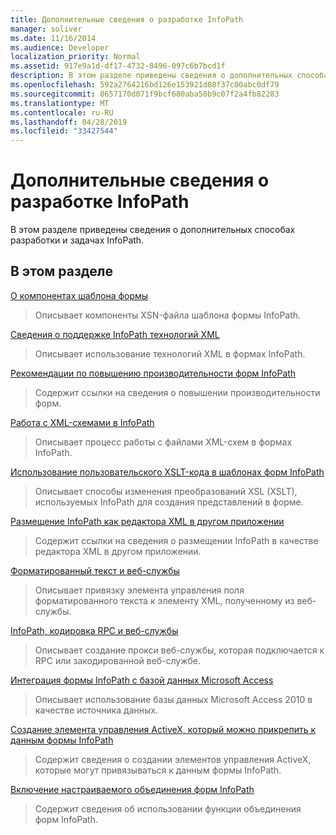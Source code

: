 ```yaml
---
title: Дополнительные сведения о разработке InfoPath
manager: soliver
ms.date: 11/16/2014
ms.audience: Developer
localization_priority: Normal
ms.assetid: 917e9a1d-df17-4732-8496-097c6b7bcd1f
description: В этом разделе приведены сведения о дополнительных способах разработки и задачах InfoPath.
ms.openlocfilehash: 592a2764216bd126e153921d08f37c00abc0df79
ms.sourcegitcommit: 8657170d071f9bcf680aba50b9c07f2a4fb82283
ms.translationtype: MT
ms.contentlocale: ru-RU
ms.lasthandoff: 04/28/2019
ms.locfileid: "33427544"
---
```

# <a name="additional-infopath-development-concepts"></a>Дополнительные сведения о разработке InfoPath

В этом разделе приведены сведения о дополнительных способах разработки и задачах InfoPath.
  
## <a name="in-this-section"></a>В этом разделе

[О компонентах шаблона формы](about-form-template-components.md)
  
> Описывает компоненты XSN-файла шаблона формы InfoPath.
    
[Сведения о поддержке InfoPath технологий XML](about-infopath-support-for-xml-technologies.md)
  
> Описывает использование технологий XML в формах InfoPath.
    
[Рекомендации по повышению производительности форм InfoPath](guidelines-for-improving-the-performance-of-infopath-forms.md)
  
> Содержит ссылки на сведения о повышении производительности форм.
    
[Работа с XML-схемами в InfoPath](working-with-xml-schemas-in-infopath.md)
  
> Описывает процесс работы с файлами XML-схем в формах InfoPath.
    
[Использование пользовательского XSLT-кода в шаблонах форм InfoPath](using-custom-xslt-in-infopath-form-templates.md)
  
> Описывает способы изменения преобразований XSL (XSLT), используемых InfoPath для создания представлений в форме.
    
[Размещение InfoPath как редактора XML в другом приложении](hosting-infopath-as-an-xml-editor-in-another-application.md)
  
> Содержит ссылки на сведения о размещении InfoPath в качестве редактора XML в другом приложении.
    
[Форматированный текст и веб-службы](rich-text-and-web-services.md)
  
> Описывает привязку элемента управления поля форматированного текста к элементу XML, полученному из веб-службы.
    
[InfoPath, кодировка RPC и веб-службы](infopath-rpc-encoding-and-web-services.md)
  
> Описывает создание прокси веб-службы, которая подключается к RPC или закодированной веб-службе.
    
[Интеграция формы InfoPath с базой данных Microsoft Access](integrate-an-infopath-form-with-a-microsoft-access-database.md)
  
> Описывает использование базы данных Microsoft Access 2010 в качестве источника данных.
    
[Создание элемента управления ActiveX, который можно прикрепить к данным формы InfoPath](create-an-activex-control-that-can-bind-to-infopath-form-data.md)
  
> Содержит сведения о создании элементов управления ActiveX, которые могут привязываться к данным формы InfoPath.
    
[Включение настраиваемого объединения форм InfoPath](enable-custom-merging-of-infopath-forms.md)
  
> Содержит сведения об использовании функции объединения форм InfoPath.
    

